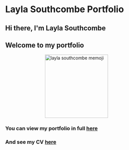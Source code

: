 # Layla Southcombe Portfolio

## Hi there, I'm Layla Southcombe
## Welcome to my portfolio
<img src="src/images/Memoji.Webp" alt="layla southcombe memoji" width="200" style="margin-left: 25%;"/>

### You can view my portfolio in full [here](https://laylasouthcombe.netlify.app/)
### And see my CV [here](https://docdro.id/7tZcCZL)
